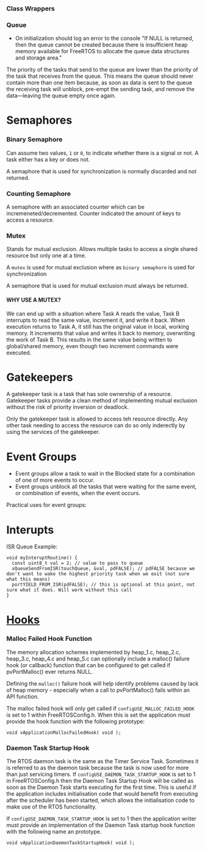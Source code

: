 ### Class Wrappers

### Queue
- On initialization should log an error to the console "If NULL is returned, then the queue cannot be created because there is insufficient heap memory available for FreeRTOS to allocate the queue data structures and storage area."

The priority of the tasks that send to the queue are lower than the priority of the task that receives from the queue. This means the queue should never contain more than one item because, as soon as data is sent to the queue the receiving task will unblock, pre-empt the sending task, and remove the data—leaving the queue empty once again.


# Semaphores

### Binary Semaphore

Can assume two values, `1` or `0`, to indicate whether there is a signal or not. A task either has a key or does not.

A semaphore that is used for synchronization is normally discarded and not returned.

### Counting Semaphore

A semaphore with an associated counter which can be incremeneted/decremented. Counter indicated the amount of keys to access a resource.

### Mutex

Stands for mutual exclusion. Allows multiple tasks to access a single shared resource but only one at a time.

A `mutex` is used for mutual exclusion where as `binary semaphore` is used for synchronization

A semaphore that is used for mutual exclusion must always be returned.

#### WHY USE A MUTEX?
We can end up with a situation where Task A reads the value, Task B interrupts to read the same value, increment it, and write it back. When execution returns to Task A, it still has the original value in local, working memory. It increments that value and writes it back to memory, overwriting the work of Task B. This results in the same value being written to global/shared memory, even though two increment commands were executed.

# Gatekeepers

A gatekeeper task is a task that has sole ownership of a resource. Gatekeeper tasks provide a clean method of implementing mutual exclusion without the risk of priority inversion or deadlock.

Only the gatekeeper task is allowed to access teh resource directly. Any other task needing to access the resource can do so only inderectly by using the services of the gatekeeper.


# Event Groups

- Event groups allow a task to wait in the Blocked state for a combination of one of more events to occur.
- Event groups unblock all the tasks that were waiting for the same event, or combination of events, when the event occurs.

Practical uses for event groups:


# Interupts
ISR Queue Example:
```
void myInteruptRoutine() {
  const uint8_t val = 2; // value to pass to queue
  xQueueSendFromISR(touchQueue, &val, pdFALSE); // pdFALSE because we don't want to wake the highest priority task when we exit (not sure what this means)
  portYIELD_FROM_ISR(pdFALSE); // this is optional at this point, not sure what it does. Will work without this call
}
```


# [Hooks](https://www.freertos.org/a00016.html)

### Malloc Failed Hook Function

The memory allocation schemes implemented by heap_1.c, heap_2.c, heap_3.c, heap_4.c and heap_5.c can optionally include a malloc() failure hook (or callback) function that can be configured to get called if pvPortMalloc() ever returns NULL.

Defining the `malloc()` failure hook will help identify problems caused by lack of heap memory - especially when a call to pvPortMalloc() fails within an API function.

The malloc failed hook will only get called if `configUSE_MALLOC_FAILED_HOOK` is set to 1 within FreeRTOSConfig.h. When this is set the application must provide the hook function with the following prototype:

`void vApplicationMallocFailedHook( void );`

### Daemon Task Startup Hook

The RTOS daemon task is the same as the Timer Service Task. Sometimes it is referred to as the daemon task because the task is now used for more than just servicing timers.
If `configUSE_DAEMON_TASK_STARTUP_HOOK` is set to 1 in FreeRTOSConfig.h then the Daemon Task Startup Hook will be called as soon as the Daemon Task starts executing for the first time. This is useful if the application includes initialisation code that would benefit from executing after the scheduler has been started, which allows the initialisation code to make use of the RTOS functionality.

If `configUSE_DAEMON_TASK_STARTUP_HOOK` is set to 1 then the application writer must provide an implementation of the Daemon Task startup hook function with the following name an prototype.

`void vApplicationDaemonTaskStartupHook( void );`